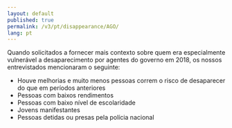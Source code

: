 ```yaml
---
layout: default
published: true
permalink: /v3/pt/disappearance/AGO/
lang: pt
---
```


Quando solicitados a fornecer mais contexto sobre quem era especialmente vulnerável a desaparecimento por agentes do governo em 2018, os nossos entrevistados mencionaram o seguinte:
-	Houve melhorias e muito menos pessoas correm o risco de desaparecer do que em períodos anteriores
-	Pessoas com baixos rendimentos
-	Pessoas com baixo nível de escolaridade
-	Jovens manifestantes
-	Pessoas detidas ou presas pela polícia nacional

